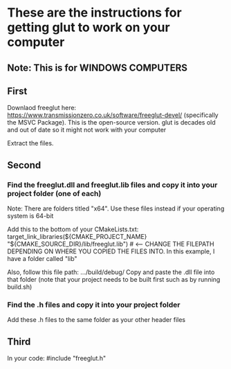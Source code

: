 # These are the instructions for getting glut to work on your computer
## Note: This is for WINDOWS COMPUTERS


## First

Downlaod freeglut here: https://www.transmissionzero.co.uk/software/freeglut-devel/ (specifically the MSVC Package).
This is the open-source version. glut is decades old and out of date so it might not work with your computer

Extract the files.


## Second

### Find the freeglut.dll and freeglut.lib files and copy it into your project folder (one of each)

Note: There are folders titled "x64". Use these files instead if your operating system is 64-bit

Add this to the bottom of your CMakeLists.txt:
	target_link_libraries(${CMAKE_PROJECT_NAME} "${CMAKE_SOURCE_DIR}/lib/freeglut.lib") # <-- CHANGE THE FILEPATH DEPENDING ON WHERE YOU COPIED THE FILES INTO. In this example, I have a folder called "lib"

Also, follow this file path: .../build/debug/
Copy and paste the .dll file into that folder
(note that your project needs to be built first such as by running build.sh)


### Find the .h files and copy it into your project folder

Add these .h files to the same folder as your other header files


## Third

In your code: #include "freeglut.h"